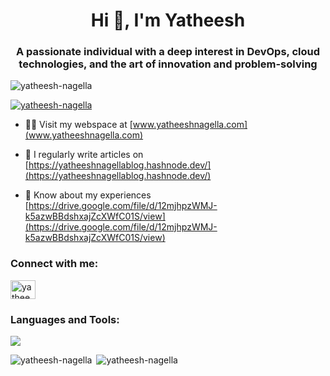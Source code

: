 
<h1 align="center">Hi 👋, I'm Yatheesh</h1>
<h3 align="center">A passionate individual with a deep interest in DevOps, cloud technologies, and the art of innovation and problem-solving</h3>

<p align="left"> <img src="https://komarev.com/ghpvc/?username=yatheesh-nagella&label=Profile%20views&color=0e75b6&style=flat" alt="yatheesh-nagella" /> </p>

<p align="left"> <a href="https://github.com/ryo-ma/github-profile-trophy"><img src="https://github-profile-trophy.vercel.app/?username=yatheesh-nagella" alt="yatheesh-nagella" /></a> </p>

<!--
<p align="left"> [![trophy](https://github-profile-trophy.vercel.app/?username=yatheesh-nagella&theme=onedark)](https://github.com/ryo-ma/github-profile-trophy)</p>
-->

- 👨‍💻 Visit my webspace at [www.yatheeshnagella.com](www.yatheeshnagella.com)

- 📝 I regularly write articles on [https://yatheeshnagellablog.hashnode.dev/](https://yatheeshnagellablog.hashnode.dev/)

- 📄 Know about my experiences [https://drive.google.com/file/d/12mjhpzWMJ-k5azwBBdshxajZcXWfC01S/view](https://drive.google.com/file/d/12mjhpzWMJ-k5azwBBdshxajZcXWfC01S/view)

<h3 align="left">Connect with me:</h3>
<p align="left">
<a href="https://linkedin.com/in/yatheesh-nagella" target="blank"><img align="center" src="https://raw.githubusercontent.com/rahuldkjain/github-profile-readme-generator/master/src/images/icons/Social/linked-in-alt.svg" alt="yatheesh-nagella" height="30" width="40" /></a>
</p>

<h3 align="left">Languages and Tools:</h3>
<p align="left">
  <a href="https://skillicons.dev">
    <img src="https://skillicons.dev/icons?i=aws,ansible,jenkins,grafana,git,kubernetes,docker,python,linux,vim" />
  </a>
</p>
</p>

<p><img align="left" src="https://github-readme-stats.vercel.app/api/top-langs?username=yatheesh-nagella&show_icons=true&locale=en&layout=compact" alt="yatheesh-nagella" /></p>

<p>&nbsp;<img align="centre" src="https://github-readme-stats.vercel.app/api?username=yatheesh-nagella&show_icons=true&locale=en" alt="yatheesh-nagella" /></p>
